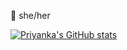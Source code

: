 💜 she/her

[![Priyanka's GitHub stats](https://github-readme-stats.vercel.app/api?username=priyankabangalore&theme=omni)](https://github.com/priyankabangalore/github-readme-stats)
